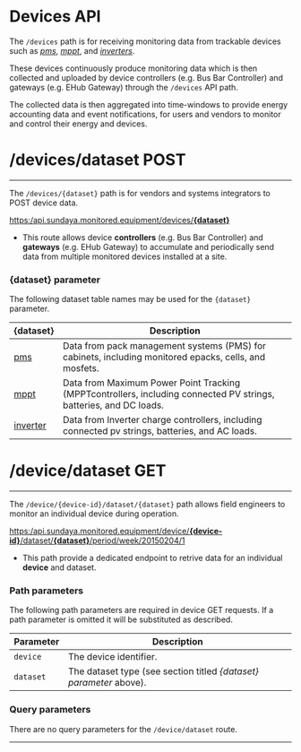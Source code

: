 # Devices API

The `/devices` path is for receiving monitoring data from trackable devices such as _[pms](https://docs.sundaya.monitored.equipment/docs/api.sundaya.monitored.equipment/0/c/Implementation/Device%20Datasets/pms%20Dataset)_, _[mppt](https://docs.sundaya.monitored.equipment/docs/api.sundaya.monitored.equipment/0/c/Implementation/Device%20Datasets/mppt%20Dataset)_, and _[inverters](https://docs.sundaya.monitored.equipment/docs/api.sundaya.monitored.equipment/0/c/Implementation/Device%20Datasets/inverter%20Dataset)_.

These devices continuously produce monitoring data which is then collected and uploaded by device controllers (e.g. Bus Bar Controller) and gateways (e.g. EHub Gateway) through the `/devices` API path.

The collected data is then aggregated into time-windows to provide energy accounting data and event notifications, for users and vendors to monitor and control their energy and devices.


# /devices/dataset POST
---

The `/devices/{dataset}` path is for vendors and systems integrators to POST device data.

[https:/api.sundaya.monitored.equipment/devices/**{dataset}**](https:/api.sundaya.monitored.equipment/devices/dataset/pms)

- This route allows device **controllers** (e.g. Bus Bar Controller) and **gateways** (e.g. EHub Gateway) to accumulate and periodically send data from multiple monitored devices installed at a site.

### {dataset} parameter ###

The following dataset table names may be used for the `{dataset}` parameter.

{dataset} | Description
--- | --- 
[pms](https://docs.sundaya.monitored.equipment/docs/api.sundaya.monitored.equipment/0/c/Datasets/monitoring/pms) | Data from pack management systems (PMS) for cabinets, including monitored epacks, cells, and mosfets.
[mppt](https://docs.sundaya.monitored.equipment/docs/api.sundaya.monitored.equipment/0/c/Datasets/monitoring/mppt) | Data from Maximum Power Point Tracking (MPPTcontrollers, including connected PV strings, batteries, and DC loads.
[inverter](https://docs.sundaya.monitored.equipment/docs/api.sundaya.monitored.equipment/0/c/Datasets/monitoring/inverter) | Data from Inverter charge controllers, including connected pv strings, batteries, and AC loads.


# /device/dataset GET
---

The `/device/{device-id}/dataset/{dataset}` path allows field engineers to monitor an individual device during operation.
 
 [https:/api.sundaya.monitored.equipment/device/**{device-id}**/dataset/**{dataset}**/period/week/20150204/1](https:/api.sundaya.monitored.equipment/device/MPPT-01-002/dataset/mppt/period/week/20150204/1)

- This path provide a dedicated endpoint to retrive data for an individual **device** and dataset. 

### Path parameters

The following path parameters are required in device GET requests. If a path parameter is omitted it will be substituted as described.    

Parameter | Description 
--- | --- 
`device` | The device identifier. 
`dataset` | The dataset type (see section titled _{dataset} parameter_ above). 

### Query parameters
There are no query parameters for the `/device/dataset` route.

---